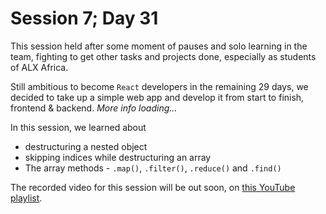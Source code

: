 # Session 7; Day 31
This session held after some moment of pauses and solo learning in the team, fighting to get other tasks and projects done, especially as students of ALX Africa.

Still ambitious to become `React` developers in the remaining 29 days, we decided to take up a simple web app and develop it from start to finish, frontend & backend. *More info loading...*

In this session, we learned about
- destructuring a nested object
- skipping indices while destructuring an array
- The array methods - `.map()`, `.filter()`, `.reduce()` and `.find()`

The recorded video for this session will be out soon, on [this YouTube playlist](https://www.youtube.com/playlist?list=PLU10dryLOLEGEnWCZgG87VkvAi-fPaDfE).
